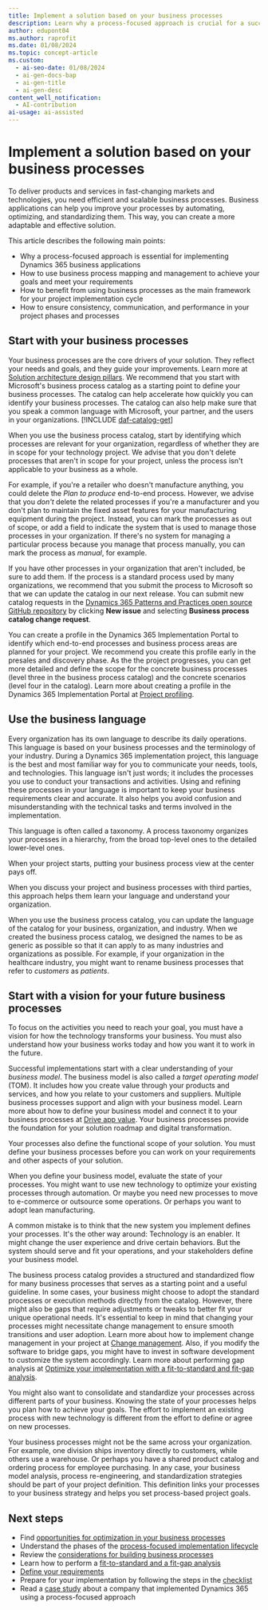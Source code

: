```yaml
---
title: Implement a solution based on your business processes
description: Learn why a process-focused approach is crucial for a successful Dynamics 365 implementation and how to use business process mapping to optimize your solution.
author: edupont04
ms.author: raprofit
ms.date: 01/08/2024
ms.topic: concept-article
ms.custom:
  - ai-seo-date: 01/08/2024
  - ai-gen-docs-bap
  - ai-gen-title
  - ai-gen-desc
content_well_notification:
  - AI-contribution
ai-usage: ai-assisted
---
```


# Implement a solution based on your business processes

To deliver products and services in fast-changing markets and technologies, you need efficient and scalable business processes. Business applications can help you improve your processes by automating, optimizing, and standardizing them. This way, you can create a more adaptable and effective solution.

This article describes the following main points:

- Why a process-focused approach is essential for implementing Dynamics 365 business applications  
- How to use business process mapping and management to achieve your goals and meet your requirements  
- How to benefit from using business processes as the main framework for your project implementation cycle  
- How to ensure consistency, communication, and performance in your project phases and processes  

## Start with your business processes

Your business processes are the core drivers of your solution. They reflect your needs and goals, and they guide your improvements. Learn more at [Solution architecture design pillars](solution-architecture-design-pillars.md). We recommend that you start with Microsoft's business process catalog as a starting point to define your business processes. The catalog can help accelerate how quickly you can identify your business processes. The catalog can also help make sure that you speak a common language with Microsoft, your partner, and the users in your organizations. [!INCLUDE [daf-catalog-get](../includes/daf-catalog-get.md)]  

When you use the business process catalog, start by identifying which processes are relevant for your organization, regardless of whether they are in scope for your technology project. We advise that you don't delete processes that aren't in scope for your project, unless the process isn't applicable to your business as a whole.  

For example, if you're a retailer who doesn't manufacture anything, you could delete the *Plan to produce* end-to-end process. However, we advise that you *don't* delete the related processes if you're a manufacturer and you don't plan to maintain the fixed asset features for your manufacturing equipment during the project. Instead, you can mark the processes as out of scope, or add a field to indicate the system that is used to manage those processes in your organization. If there's no system for managing a particular process because you manage that process manually, you can mark the process as *manual*, for example.  

If you have other processes in your organization that aren't included, be sure to add them. If the process is a standard process used by many organizations, we recommend that you submit the process to Microsoft so that we can update the catalog in our next release. You can submit new catalog requests in the [Dynamics 365 Patterns and Practices open source GitHub repository](https://aka.ms/businessprocesscatalogrequests) by clicking **New issue** and selecting **Business process catalog change request**.

You can create a profile in the Dynamics 365 Implementation Portal to identify which end-to-end processes and business process areas are planned for your project. We recommend you create this profile early in the presales and discovery phase. As the the project progresses, you can get more detailed and define the scope for the concrete business processes (level three in the business process catalog) and the concrete scenarios (level four in the catalog). Learn more about creating a profile in the Dynamics 365 Implementation Portal at [Project profiling](../implementation-portal/project-profiling.md).

## Use the business language

Every organization has its own language to describe its daily operations. This language is based on your business processes and the terminology of your industry. During a Dynamics 365 implementation project, this language is the best and most familiar way for you to communicate your needs, tools, and technologies. This language isn't just words; it includes the processes you use to conduct your transactions and activities. Using and refining these processes in your language is important to keep your business requirements clear and accurate. It also helps you avoid confusion and misunderstanding with the technical tasks and terms involved in the implementation.

This language is often called a taxonomy. A process taxonomy organizes your processes in a hierarchy, from the broad top-level ones to the detailed lower-level ones.

When your project starts, putting your business process view at the center pays off.

When you discuss your project and business processes with third parties, this approach helps them learn your language and understand your organization.

When you use the business process catalog, you can update the language of the catalog for your business, organization, and industry. When we created the business process catalog, we designed the names to be as generic as possible so that it can apply to as many industries and organizations as possible. For example, if your organization in the healthcare industry, you might want to rename business processes that refer to *customers* as *patients*.  

## Start with a vision for your future business processes

To focus on the activities you need to reach your goal, you must have a vision for how the technology transforms your business. You must also understand how your business works today and how you want it to work in the future.

Successful implementations start with a clear understanding of your *business model*. The business model is also called a *target operating model* (TOM). It includes how you create value through your products and services, and how you relate to your customers and suppliers. Multiple business processes support and align with your business model. Learn more about how to define your business model and connect it to your business processes at [Drive app value](drive-app-value.md). Your business processes provide the foundation for your solution roadmap and digital transformation.

Your processes also define the functional scope of your solution. You must define your business processes before you can work on your requirements and other aspects of your solution.

When you define your business model, evaluate the state of your processes. You might want to use new technology to optimize your existing processes through automation. Or maybe you need new processes to move to e-commerce or outsource some operations. Or perhaps you want to adopt lean manufacturing.

A common mistake is to think that the new system you implement defines your processes. It's the other way around: Technology is an enabler. It might change the user experience and drive certain behaviors. But the system should serve and fit your operations, and your stakeholders define your business model.  

The business process catalog provides a structured and standardized flow for many business processes that serves as a starting point and a useful guideline. In some cases, your business might choose to adopt the standard processes or execution methods directly from the catalog. However, there might also be gaps that require adjustments or tweaks to better fit your unique operational needs. It's essential to keep in mind that changing your processes might necessitate change management to ensure smooth transitions and user adoption. Learn more about how to implement change management in your project at [Change management](change-management.md). Also, if you modify the software to bridge gaps, you might have to invest in software development to customize the system accordingly. Learn more about performing gap analysis at [Optimize your implementation with a fit-to-standard and fit-gap analysis](process-focused-solution-fit-to-standard-fit-gap-analysis.md).

You might also want to consolidate and standardize your processes across different parts of your business. Knowing the state of your processes helps you plan how to achieve your goals. The effort to implement an existing process with new technology is different from the effort to define or agree on new processes.

Your business processes might not be the same across your organization. For example, one division ships inventory directly to customers, while others use a warehouse. Or perhaps you have a shared product catalog and ordering process for employee purchasing. In any case, your business model analysis, process re-engineering, and standardization strategies should be part of your project definition. This definition links your processes to your business strategy and helps you set process-based project goals.

## Next steps

- Find [opportunities for optimization in your business processes](process-focused-solution-opportunity-optimization.md)
- Understand the phases of the [process-focused implementation lifecycle](process-focused-solution-implementation-lifecycle.md)
- Review the [considerations for building business processes](process-focused-solution-considerations-building-business-processes.md)
- Learn how to perform a [fit-to-standard and a fit-gap analysis](process-focused-solution-fit-to-standard-fit-gap-analysis.md)
- [Define your requirements](process-focused-solution-define-requirements.md)
- Prepare for your implementation by following the steps in the [checklist](process-focused-solution-checklist.md)  
- Read a [case study](process-focused-solution-case-study-journey.md) about a company that implemented Dynamics 365 using a process-focused approach
